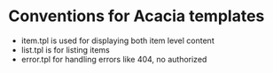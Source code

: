 Conventions for Acacia templates
================================

- item.tpl is used for displaying both item level content
- list.tpl is for listing items
- error.tpl for handling errors like 404, no authorized


